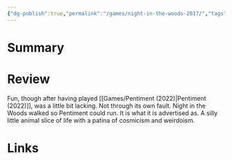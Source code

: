 ```yaml
---
{"dg-publish":true,"permalink":"/games/night-in-the-woods-2017/","tags":["LP"],"created":"2023-12-29","updated":"2024-04-08"}
---
```



# Summary

# Review

Fun, though after having played [[Games/Pentiment (2022)\|Pentiment (2022)]], was a little bit lacking. Not through its own fault. Night in the Woods walked so Pentiment could run. It is what it is advertised as. A silly little animal slice of life with a patina of cosmicism and weirdoism.

# Links
